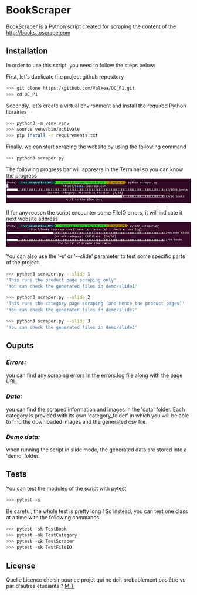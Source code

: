 # BookScraper

BookScraper is a Python script created for scraping the content of the http://books.toscrape.com

## Installation

In order to use this script, you need to follow the steps below:

First, let's duplicate the project github repository

```bash
>>> git clone https://github.com/Valkea/OC_P1.git
>>> cd OC_P1
```

Secondly, let's create a virtual environment and install the required Python librairies

```bash
>>> python3 -m venv venv
>>> source venv/bin/activate
>>> pip install -r requirements.txt
```

Finally, we can start scraping the website by using the following command

```bash
>>> python3 scraper.py
```
The following progress bar will apprears in the Terminal so you can know the progress
![alt text](medias/progress1.png)

If for any reason the script encounter some FileIO errors, it will indicate it next website address
![alt text](medias/progress2.png)

You can also use the '-s' or '--slide' parameter to test some specific parts of the project.

```bash
>>> python3 scraper.py --slide 1
'This runs the product page scraping only'
'You can check the generated files in demo/slide1'
```
```bash
>>> python3 scraper.py --slide 2
'This runs the category page scraping (and hence the product pages)'
'You can check the generated files in demo/slide2'
```
```bash
>>> python3 scraper.py --slide 3
'You can check the generated files in demo/slide3'
```

## Ouputs

### *Errors:*
you can find any scraping errors in the errors.log file along with the page URL.

### *Data:*
you can find the scraped information and images in the 'data' folder. Each category is provided with its own 'category_folder' in which you will be able to find the downloaded images and the generated csv file.

### *Demo data:*
when running the script in slide mode, the generated data are stored into a 'demo' folder.

## Tests
You can test the modules of the script with pytest

```bash
>>> pytest -s 
```
Be careful, the whole test is pretty long !
So instead, you can test one class at a time with the following commands

```bash
>>> pytest -sk TestBook
>>> pytest -sk TestCategory
>>> pytest -sk TestScraper
>>> pytest -sk TestFileIO
```

## License
Quelle Licence choisir pour ce projet qui ne doit probablement pas être vu par d'autres étudiants ?
[MIT](https://choosealicense.com/licenses/mit/)
